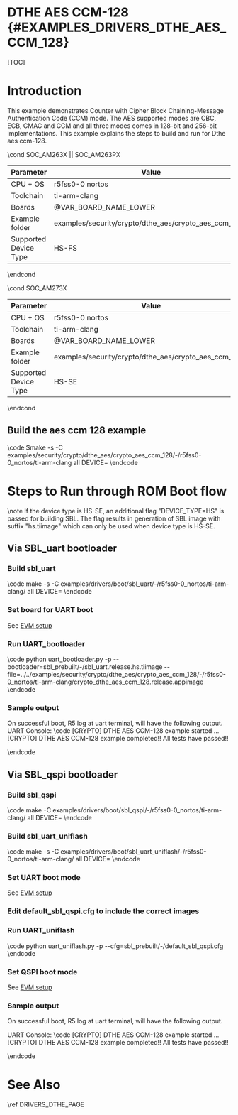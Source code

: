 # DTHE AES CCM-128 {#EXAMPLES_DRIVERS_DTHE_AES_CCM_128}

[TOC]

# Introduction
This example demonstrates Counter with Cipher Block Chaining-Message Authentication Code (CCM) mode. The AES supported modes are CBC, ECB, CMAC and CCM and all three modes comes in 128-bit and 256-bit implementations. This example explains the steps to build and run for Dthe aes ccm-128.

\cond SOC_AM263X || SOC_AM263PX

 Parameter             | Value
 ----------------------|-----------
 CPU + OS              | r5fss0-0 nortos
 Toolchain             | ti-arm-clang
 Boards                | @VAR_BOARD_NAME_LOWER
 Example folder        | examples/security/crypto/dthe_aes/crypto_aes_ccm_128/
 Supported Device Type | HS-FS

\endcond

\cond SOC_AM273X

 Parameter             | Value
 ----------------------|-----------
 CPU + OS              | r5fss0-0 nortos
 Toolchain             | ti-arm-clang
 Boards                | @VAR_BOARD_NAME_LOWER
 Example folder        | examples/security/crypto/dthe_aes/crypto_aes_ccm_128/
 Supported Device Type | HS-SE

\endcond

## Build the aes ccm 128 example
\code
$make -s -C examples/security/crypto/dthe_aes/crypto_aes_ccm_128/<soc>-<board>/r5fss0-0_nortos/ti-arm-clang all DEVICE=<soc>
\endcode


# Steps to Run through ROM Boot flow

\note If the device type is HS-SE, an additional flag "DEVICE_TYPE=HS" is passed for building SBL. The flag results in generation of SBL image with suffix "hs.tiimage" which can only be used when device type is HS-SE.

## Via SBL_uart bootloader

### Build sbl_uart
\code
make -s -C examples/drivers/boot/sbl_uart/<soc>-<board>/r5fss0-0_nortos/ti-arm-clang/ all DEVICE=<soc>
\endcode

### Set board for UART boot

See [EVM setup](https://software-dl.ti.com/mcu-plus-sdk/esd/@VAR_SOC_NAME/latest/exports/docs/api_guide_@VAR_SOC_NAME_LOWER/EVM_SETUP_PAGE.html#autotoc_md29)

### Run UART_bootloader
\code
python uart_bootloader.py -p <COMxx> --bootloader=sbl_prebuilt/<soc>-<board>/sbl_uart.release.hs.tiimage --file=../../examples/security/crypto/dthe_aes/crypto_aes_ccm_128/<soc>-<board>/r5fss0-0_nortos/ti-arm-clang/crypto_dthe_aes_ccm_128.release.appimage
\endcode

### Sample output
On successful boot, R5 log at uart terminal, will have the following output.
UART Console:
\code
[CRYPTO] DTHE AES CCM-128 example started ...
[CRYPTO] DTHE AES CCM-128 example completed!!
All tests have passed!!

\endcode

## Via SBL_qspi bootloader

### Build sbl_qspi
\code
make -C examples/drivers/boot/sbl_qspi/<soc>-<board>/r5fss0-0_nortos/ti-arm-clang/ all DEVICE=<soc>
\endcode

### Build sbl_uart_uniflash
\code
make -s -C examples/drivers/boot/sbl_uart_uniflash/<soc>-<board>/r5fss0-0_nortos/ti-arm-clang/ all DEVICE=<soc>
\endcode


### Set UART boot mode
See [EVM setup](https://software-dl.ti.com/mcu-plus-sdk/esd/@VAR_SOC_NAME/latest/exports/docs/api_guide_@VAR_SOC_NAME_LOWER/EVM_SETUP_PAGE.html#autotoc_md29)

### Edit default_sbl_qspi.cfg to include the correct images

### Run UART_uniflash
\code
python uart_uniflash.py -p <COMxx> --cfg=sbl_prebuilt/<soc>-<board>/default_sbl_qspi.cfg
\endcode

### Set QSPI boot mode
See [EVM setup](https://software-dl.ti.com/mcu-plus-sdk/esd/@VAR_SOC_NAME/latest/exports/docs/api_guide_@VAR_SOC_NAME_LOWER/EVM_SETUP_PAGE.html#autotoc_md29)

### Sample output
On successful boot, R5 log at uart terminal, will have the following output.

UART Console:
\code
[CRYPTO] DTHE AES CCM-128 example started ...
[CRYPTO] DTHE AES CCM-128 example completed!!
All tests have passed!!

\endcode

# See Also

\ref DRIVERS_DTHE_PAGE